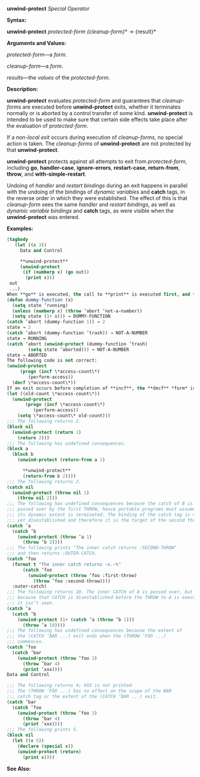 **unwind-protect** *Special Operator* 



**Syntax:** 



**unwind-protect** *protected-form \{cleanup-form\}*\* → \{result\}\* 



**Arguments and Values:** 



*protected-form*—a *form*. 



*cleanup-form*—a *form*. 



*results*—the *values* of the *protected-form*. 



**Description:** 



**unwind-protect** evaluates *protected-form* and guarantees that *cleanup-forms* are executed before **unwind-protect** exits, whether it terminates normally or is aborted by a control transfer of some kind. **unwind-protect** is intended to be used to make sure that certain side effects take place after the evaluation of *protected-form*. 



If a *non-local exit* occurs during execution of *cleanup-forms*, no special action is taken. The *cleanup-forms* of **unwind-protect** are not protected by that **unwind-protect**. 



**unwind-protect** protects against all attempts to exit from *protected-form*, including **go**, **handler-case**, **ignore-errors**, **restart-case**, **return-from**, **throw**, and **with-simple-restart**. 



Undoing of *handler* and *restart bindings* during an exit happens in parallel with the undoing of the bindings of *dynamic variables* and **catch** tags, in the reverse order in which they were established. The effect of this is that *cleanup-form* sees the same *handler* and *restart bindings*, as well as *dynamic variable bindings* and **catch** tags, as were visible when the **unwind-protect** was entered. 



**Examples:**
```lisp
(tagbody 
   (let ((x 3)) 
     Data and Control 

     **unwind-protect** 
     (unwind-protect 
	  (if (numberp x) (go out)) 
       (print x))) 
 out 
 ...) 
When **go** is executed, the call to **print** is executed first, and then the transfer of control to the tag out is completed. 
(defun dummy-function (x) 
  (setq state ’running) 
  (unless (numberp x) (throw ’abort ’not-a-number)) 
  (setq state (1+ x))) → DUMMY-FUNCTION 
(catch ’abort (dummy-function 1)) → 2 
state → 2 
(catch ’abort (dummy-function ’trash)) → NOT-A-NUMBER 
state → RUNNING 
(catch ’abort (unwind-protect (dummy-function ’trash) 
		(setq state ’aborted))) → NOT-A-NUMBER 
state → ABORTED 
The following code is not correct: 
(unwind-protect 
     (progn (incf \*access-count\*) 
	    (perform-access)) 
  (decf \*access-count\*)) 
If an exit occurs before completion of **incf**, the **decf** *form* is executed anyway, resulting in an incorrect value for \*access-count\*. The correct way to code this is as follows: 
(let ((old-count \*access-count\*)) 
  (unwind-protect 
       (progn (incf \*access-count\*) 
	      (perform-access)) 
    (setq \*access-count\* old-count))) 
;;; The following returns 2. 
(block nil 
  (unwind-protect (return 1) 
    (return 2))) 
;;; The following has undefined consequences. 
(block a 
  (block b 
    (unwind-protect (return-from a 1) 

      **unwind-protect** 
      (return-from b 2)))) 
;;; The following returns 2. 
(catch nil 
  (unwind-protect (throw nil 1) 
    (throw nil 2))) 
;;; The following has undefined consequences because the catch of B is 
;;; passed over by the first THROW, hence portable programs must assume 
;;; its dynamic extent is terminated. The binding of the catch tag is not 
;;; yet disestablished and therefore it is the target of the second throw. 
(catch ’a 
  (catch ’b 
    (unwind-protect (throw ’a 1) 
      (throw ’b 2)))) 
;;; The following prints "The inner catch returns :SECOND-THROW" 
;;; and then returns :OUTER-CATCH. 
(catch ’foo 
  (format t "The inner catch returns ~s.~%" 
	  (catch ’foo 
	    (unwind-protect (throw ’foo :first-throw) 
	      (throw ’foo :second-throw)))) 
  :outer-catch) 
;;; The following returns 10. The inner CATCH of A is passed over, but 
;;; because that CATCH is disestablished before the THROW to A is executed, 
;;; it isn’t seen. 
(catch ’a 
  (catch ’b 
    (unwind-protect (1+ (catch ’a (throw ’b 1))) 
      (throw ’a 10)))) 
;;; The following has undefined consequences because the extent of 
;;; the (CATCH ’BAR ...) exit ends when the (THROW ’FOO ...) 
;;; commences. 
(catch ’foo 
  (catch ’bar 
    (unwind-protect (throw ’foo 3) 
      (throw ’bar 4) 
      (print ’xxx)))) 
Data and Control 

;;; The following returns 4; XXX is not printed. 
;;; The (THROW ’FOO ...) has no effect on the scope of the BAR 
;;; catch tag or the extent of the (CATCH ’BAR ...) exit. 
(catch ’bar 
  (catch ’foo 
    (unwind-protect (throw ’foo 3) 
      (throw ’bar 4) 
      (print ’xxx)))) 
;;; The following prints 5. 
(block nil 
  (let ((x 5)) 
    (declare (special x)) 
    (unwind-protect (return) 
      (print x)))) 
```
**See Also:** 



